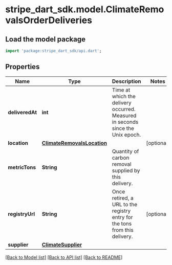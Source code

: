 # stripe_dart_sdk.model.ClimateRemovalsOrderDeliveries

## Load the model package
```dart
import 'package:stripe_dart_sdk/api.dart';
```

## Properties
Name | Type | Description | Notes
------------ | ------------- | ------------- | -------------
**deliveredAt** | **int** | Time at which the delivery occurred. Measured in seconds since the Unix epoch. | 
**location** | [**ClimateRemovalsLocation**](ClimateRemovalsLocation.md) |  | [optional] 
**metricTons** | **String** | Quantity of carbon removal supplied by this delivery. | 
**registryUrl** | **String** | Once retired, a URL to the registry entry for the tons from this delivery. | [optional] 
**supplier** | [**ClimateSupplier**](ClimateSupplier.md) |  | 

[[Back to Model list]](../README.md#documentation-for-models) [[Back to API list]](../README.md#documentation-for-api-endpoints) [[Back to README]](../README.md)


